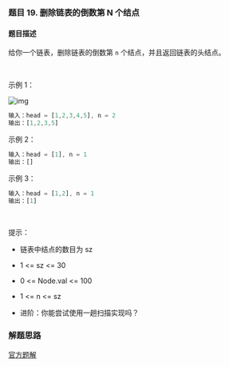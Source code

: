 ### 题目 19. 删除链表的倒数第 N 个结点
#### 题目描述
给你一个链表，删除链表的倒数第 `n` 个结点，并且返回链表的头结点。

 

示例 1：

![img](19-1.jpeg)

```js
输入：head = [1,2,3,4,5], n = 2
输出：[1,2,3,5]
```
示例 2：

```js
输入：head = [1], n = 1
输出：[]
```
示例 3：

```js
输入：head = [1,2], n = 1
输出：[1]
```
 

提示：

- 链表中结点的数目为 sz
- 1 <= sz <= 30
- 0 <= Node.val <= 100
- 1 <= n <= sz
 

- 进阶：你能尝试使用一趟扫描实现吗？

### 解题思路
[官方题解](https://leetcode-cn.com/problems/remove-nth-node-from-end-of-list/solution/shan-chu-lian-biao-de-dao-shu-di-nge-jie-dian-b-61/)